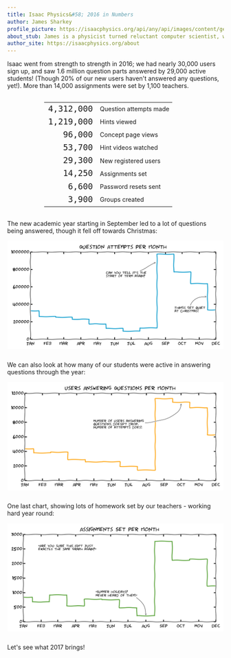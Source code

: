 ```yaml
---
title: Isaac Physics&#58; 2016 in Numbers
author: James Sharkey
profile_picture: https://isaacphysics.org/api/any/api/images/content/general_pages/about_us/photos/js.png
about_stub: James is a physicist turned reluctant computer scientist, working both on the physics and computing for Isaac
author_site: https://isaacphysics.org/about
---
```

Isaac went from strength to strength in 2016; we had nearly 30,000 users sign up, and saw 1.6 million question parts answered by 29,000 active students! (Though 20% of our new users haven't answered any questions, yet!). More than 14,000 assignments were set by 1,100 teachers.

<table style="width: 66%; margin: 30px auto;">
	<tr>
		<td style="text-align: right; font-family: monospace; font-size: 1.2rem;">4,312,000</td><td>Question attempts made</td>
  	</tr>
	<tr>
    	<td style="text-align: right; font-family: monospace; font-size: 1.2rem;">1,219,000</td><td>Hints viewed</td>
  	</tr>
    <tr>
    	<td style="text-align: right; font-family: monospace; font-size: 1.2rem;">96,000</td><td>Concept page views</td>
  	</tr>
    <tr>
    	<td style="text-align: right; font-family: monospace; font-size: 1.2rem;">53,700</td><td>Hint videos watched</td>
  	</tr>
    <tr>
    	<td style="text-align: right; font-family: monospace; font-size: 1.2rem;">29,300</td><td>New registered users</td>
  	</tr>
    <tr>
    	<td style="text-align: right; font-family: monospace; font-size: 1.2rem;">14,250</td><td>Assignments set</td>
  	</tr>
    <tr>
    	<td style="text-align: right; font-family: monospace; font-size: 1.2rem;">6,600</td><td>Password resets sent</td>
  	</tr>
    <tr>
    	<td style="text-align: right; font-family: monospace; font-size: 1.2rem;">3,900</td><td>Groups created</td>
  	</tr>
</table>

The new academic year starting in September led to a lot of questions being answered, though it fell off towards Christmas:

<figure style="text-align:center;margin:15px auto 25px auto;">
	<img src="/images/twenty-sixteen/question-attempts-2016.png" alt="A chart of question attempts per month!">
</figure>

We can also look at how many of our students were active in answering questions through the year:

<figure style="text-align:center;margin:15px auto 25px auto;">
	<img src="/images/twenty-sixteen/active-users-2016.png" alt="A chart of active users per month!">
</figure>

One last chart, showing lots of homework set by our teachers - working hard year round:

<figure style="text-align:center;margin:15px auto 25px auto;">
	<img src="/images/twenty-sixteen/assignments-set-2016.png" alt="A chart of assignments set per month. More than 200 assignments were set in August; teachers don't get holidays!">
</figure>

Let's see what 2017 brings!